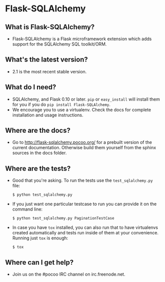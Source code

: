 
# Flask-SQLAlchemy


## What is Flask-SQLAlchemy?

*  Flask-SQLAlchemy is a Flask microframework extension which adds support for the SQLAlchemy SQL toolkit/ORM.

## What's the latest version?

*  2.1 is the most recent stable version.

## What do I need?

*  SQLAlchemy, and Flask 0.10 or later. `pip` or `easy_install` will install them for you if you do `pip install Flask-SQLAlchemy`.
*  We encourage you to use a virtualenv. Check the docs for complete installation and usage instructions.

## Where are the docs?

*  Go to http://flask-sqlalchemy.pocoo.org/ for a prebuilt version of the current documentation.  Otherwise build them yourself from the sphinx sources in the docs folder.

## Where are the tests?

*  Good that you're asking. To run the tests use the `test_sqlalchemy.py` file:

    ```
    $ python test_sqlalchemy.py
    ```

*  If you just want one particular testcase to run you can provide it on the command line:

    ```
    $ python test_sqlalchemy.py PaginationTestCase
    ```

*  In case you have `tox` installed, you can also run that to have virtualenvs created automatically and tests run inside of them at your convenience. Running just `tox` is enough:

    ```
    $ tox
    ```

## Where can I get help?

*  Join us on the #pocoo IRC channel on irc.freenode.net.
